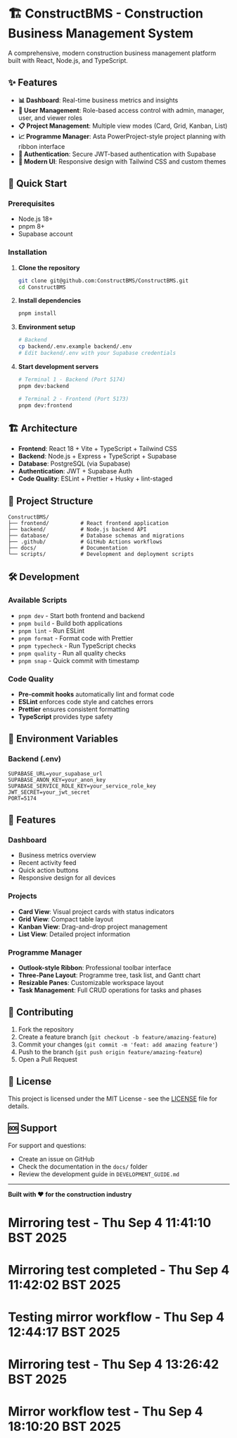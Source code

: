 # 🏗️ ConstructBMS - Construction Business Management System

A comprehensive, modern construction business management platform built with React, Node.js, and
TypeScript.

## ✨ Features

- **📊 Dashboard**: Real-time business metrics and insights
- **👥 User Management**: Role-based access control with admin, manager, user, and viewer roles
- **📋 Project Management**: Multiple view modes (Card, Grid, Kanban, List)
- **📈 Programme Manager**: Asta PowerProject-style project planning with ribbon interface
- **🔐 Authentication**: Secure JWT-based authentication with Supabase
- **🎨 Modern UI**: Responsive design with Tailwind CSS and custom themes

## 🚀 Quick Start

### Prerequisites

- Node.js 18+
- pnpm 8+
- Supabase account

### Installation

1. **Clone the repository**

   ```bash
   git clone git@github.com:ConstructBMS/ConstructBMS.git
   cd ConstructBMS
   ```

2. **Install dependencies**

   ```bash
   pnpm install
   ```

3. **Environment setup**

   ```bash
   # Backend
   cp backend/.env.example backend/.env
   # Edit backend/.env with your Supabase credentials
   ```

4. **Start development servers**

   ```bash
   # Terminal 1 - Backend (Port 5174)
   pnpm dev:backend

   # Terminal 2 - Frontend (Port 5173)
   pnpm dev:frontend
   ```

## 🏗️ Architecture

- **Frontend**: React 18 + Vite + TypeScript + Tailwind CSS
- **Backend**: Node.js + Express + TypeScript + Supabase
- **Database**: PostgreSQL (via Supabase)
- **Authentication**: JWT + Supabase Auth
- **Code Quality**: ESLint + Prettier + Husky + lint-staged

## 📁 Project Structure

```
ConstructBMS/
├── frontend/          # React frontend application
├── backend/           # Node.js backend API
├── database/          # Database schemas and migrations
├── .github/           # GitHub Actions workflows
├── docs/              # Documentation
└── scripts/           # Development and deployment scripts
```

## 🛠️ Development

### Available Scripts

- `pnpm dev` - Start both frontend and backend
- `pnpm build` - Build both applications
- `pnpm lint` - Run ESLint
- `pnpm format` - Format code with Prettier
- `pnpm typecheck` - Run TypeScript checks
- `pnpm quality` - Run all quality checks
- `pnpm snap` - Quick commit with timestamp

### Code Quality

- **Pre-commit hooks** automatically lint and format code
- **ESLint** enforces code style and catches errors
- **Prettier** ensures consistent formatting
- **TypeScript** provides type safety

## 🔐 Environment Variables

### Backend (.env)

```env
SUPABASE_URL=your_supabase_url
SUPABASE_ANON_KEY=your_anon_key
SUPABASE_SERVICE_ROLE_KEY=your_service_role_key
JWT_SECRET=your_jwt_secret
PORT=5174
```

## 📱 Features

### Dashboard

- Business metrics overview
- Recent activity feed
- Quick action buttons
- Responsive design for all devices

### Projects

- **Card View**: Visual project cards with status indicators
- **Grid View**: Compact table layout
- **Kanban View**: Drag-and-drop project management
- **List View**: Detailed project information

### Programme Manager

- **Outlook-style Ribbon**: Professional toolbar interface
- **Three-Pane Layout**: Programme tree, task list, and Gantt chart
- **Resizable Panes**: Customizable workspace layout
- **Task Management**: Full CRUD operations for tasks and phases

## 🤝 Contributing

1. Fork the repository
2. Create a feature branch (`git checkout -b feature/amazing-feature`)
3. Commit your changes (`git commit -m 'feat: add amazing feature'`)
4. Push to the branch (`git push origin feature/amazing-feature`)
5. Open a Pull Request

## 📄 License

This project is licensed under the MIT License - see the [LICENSE](LICENSE) file for details.

## 🆘 Support

For support and questions:

- Create an issue on GitHub
- Check the documentation in the `docs/` folder
- Review the development guide in `DEVELOPMENT_GUIDE.md`

---

**Built with ❤️ for the construction industry**

# Mirroring test - Thu Sep 4 11:41:10 BST 2025

# Mirroring test completed - Thu Sep 4 11:42:02 BST 2025

# Testing mirror workflow - Thu Sep 4 12:44:17 BST 2025

# Mirroring test - Thu Sep 4 13:26:42 BST 2025

# Mirror workflow test - Thu Sep 4 18:10:20 BST 2025
